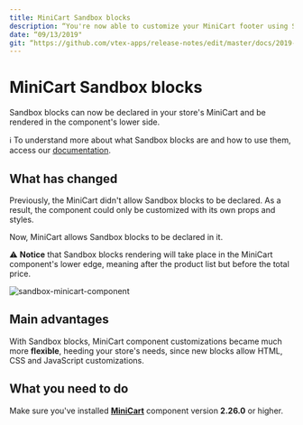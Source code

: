 ```yaml
---
title: MiniCart Sandbox blocks
description: “You're now able to customize your MiniCart footer using Sandbox blocks.”
date: “09/13/2019"
git: “https://github.com/vtex-apps/release-notes/edit/master/docs/2019-week-36/events-context.md”
---
```


# MiniCart Sandbox blocks 

Sandbox blocks can now be declared in your store's MiniCart and be rendered in the component's lower side.

:information_source: To understand more about what Sandbox blocks are and how to use them, access our [documentation](https://vtex.io/docs/recipes/layout/using-sandbox-blocks).

## What has changed

Previously, the MiniCart didn't allow Sandbox blocks to be declared. As a result, the component could only be customized with its own props and styles. 

Now, MiniCart allows Sandbox blocks to be declared in it. 

:warning: **Notice** that Sandbox blocks rendering will take place in the MiniCart component's lower edge, meaning after the product list but before the total price. 

![sandbox-minicart-component](https://user-images.githubusercontent.com/52087100/64884333-d533d500-d637-11e9-8f29-c5c1f403d75a.png)

## Main advantages

With Sandbox blocks, MiniCart component customizations became much more **flexible**, heeding your store's needs, since new blocks allow HTML, CSS and JavaScript customizations.

## What you need to do

Make sure you've installed [**MiniCart**](https://vtex.io/docs/components/product/vtex.minicart) component version **2.26.0** or higher.
